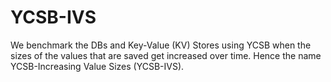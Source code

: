 # YCSB-IVS
We benchmark the DBs and Key-Value (KV) Stores using YCSB when the sizes of the values that are saved get increased over time. Hence the name YCSB-Increasing Value Sizes (YCSB-IVS).
